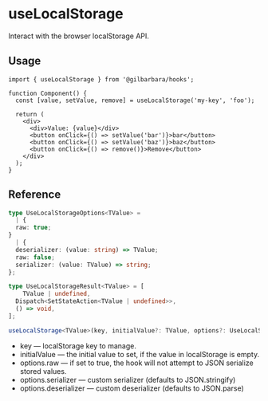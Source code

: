 # useLocalStorage

Interact with the browser localStorage API.

## Usage

```tsx
import { useLocalStorage } from '@gilbarbara/hooks';

function Component() {
  const [value, setValue, remove] = useLocalStorage('my-key', 'foo');

  return (
    <div>
      <div>Value: {value}</div>
      <button onClick={() => setValue('bar')}>bar</button>
      <button onClick={() => setValue('baz')}>baz</button>
      <button onClick={() => remove()}>Remove</button>
    </div>
  );
}
```

## Reference

```typescript
type UseLocalStorageOptions<TValue> =
  | {
  raw: true;
}
  | {
  deserializer: (value: string) => TValue;
  raw: false;
  serializer: (value: TValue) => string;
};

type UseLocalStorageResult<TValue> = [
    TValue | undefined,
  Dispatch<SetStateAction<TValue | undefined>>,
  () => void,
];

useLocalStorage<TValue>(key, initialValue?: TValue, options?: UseLocalStorageOptions<TValue>): UseLocalStorageResult ;
```

- key — localStorage key to manage.
- initialValue — the initial value to set, if the value in localStorage is empty.
- options.raw — if set to true, the hook will not attempt to JSON serialize stored values.
- options.serializer — custom serializer (defaults to JSON.stringify)
- options.deserializer — custom deserializer (defaults to JSON.parse)
